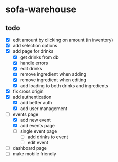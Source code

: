 # sofa-warehouse

## todo

- [x] edit amount by clicking on amount (in inventory)
- [x] add selection options
- [x] add page for drinks
  - [x] get drinks from db
  - [x] handle errors
  - [x] edit drinks
  - [x] remove ingredient when adding
  - [x] remove ingredient when editing
  - [x] add loading to both drinks and ingredients
- [x] fix cross origin
- [x] add authentication
  - [x] add better auth
  - [x] add user management
- [ ] events page
  - [x] add new event
  - [x] add events page
  - [ ] single event page
    - [ ] add drinks to event
    - [ ] edit event
- [ ] dashboard page
- [ ] make mobile friendly
